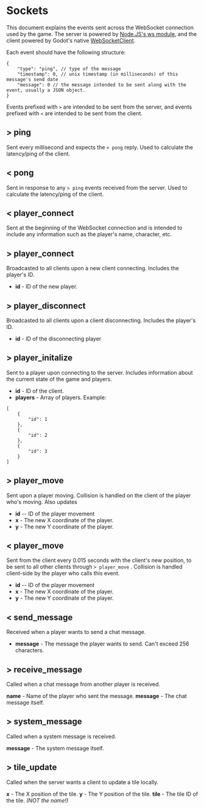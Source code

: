# Sockets

This document explains the events sent across the WebSocket connection used by the game. The server is powered by [Node.JS's ws module](https://github.com/websockets/ws), and the client powered by Godot's native [WebSocketClient](https://docs.godotengine.org/en/stable/classes/class_websocketclient.html).

Each event should have the following structure:
```
{
	"type": "ping", // type of the message
	"timestamp": 0, // unix timestamp (in milliseconds) of this message's send date
	"message": 0 // the message intended to be sent along with the event, usually a JSON object.
}
```

Events prefixed with `>` are intended to be sent from the server, and events prefixed with `<` are intended to be sent from the client.

## > ping

Sent every millisecond and expects the `< pong` reply. Used to calculate the latency/ping of the client.

## < pong

Sent in response to any `> ping` events received from the server. Used to calculate the latency/ping of the client.

## < player_connect

Sent at the beginning of the WebSocket connection and is intended to include any information such as the player's name, character, etc.

## > player_connect

Broadcasted to all clients upon a new client connecting. Includes the player's ID.

- **id** - ID of the new player.

## > player_disconnect

Broadcasted to all clients upon a client disconnecting. Includes the player's ID.

- **id** - ID of the disconnecting player

## > player_initalize

Sent to a player upon connecting to the server. Includes information about the current state of the game and players.

- **id** - ID of the client.
- **players** - Array of players. Example:
```
[
	{
		"id": 1
	},
	{
		"id": 2
	},
	{
		"id": 3
	}
]
```

## > player_move

Sent upon a player moving. Collision is handled on the client of the player who's moving. Also updates

- **id** -- ID of the player movement
- **x** - The new X coordinate of the player.
- **y** - The new Y coordinate of the player.

## < player_move

Sent from the client every 0.015 seconds with the client's new position, to be sent to all other clients through `> player_move`	. Collision is handled client-side by the player who calls this event.

- **id** -- ID of the player movement
- **x** - The new X coordinate of the player.
- **y** - The new Y coordinate of the player.

## < send_message

Received when a player wants to send a chat message.

- **message** - The message the player wants to send. Can't exceed 256 characters.

## > receive_message

Called when a chat message from another player is received.

**name** - Name of the player who sent the message.
**message** - The chat message itself.

## > system_message

Called when a system message is received.

**message** - The system message itself.

## > tile_update

Called when the server wants a client to update a tile locally.

**x** - The X position of the tile.
**y** - The Y position of the tile.
**tile** - The tile ID of the tile. *(NOT the name!)*